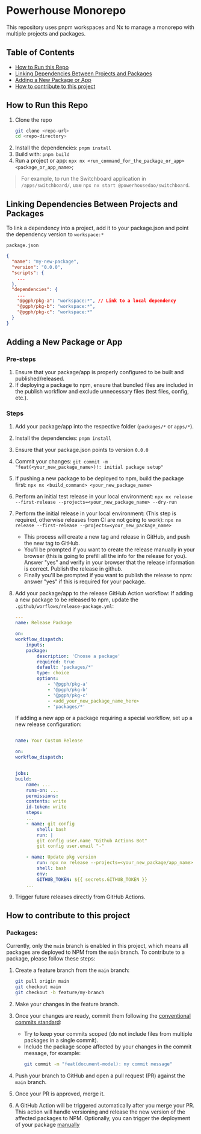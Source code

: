 # Powerhouse Monorepo

This repository uses pnpm workspaces and Nx to manage a monorepo with multiple projects and packages.

## Table of Contents

-   [How to Run this Repo](#clone-repo)
-   [Linking Dependencies Between Projects and Packages](#linking-deps)
-   [Adding a New Package or App](#add-new-package)
-   [How to contribute to this project](#how-to-contribute)

## How to Run this Repo <a id="clone-repo"></a>

1. Clone the repo
    ```bash
    git clone <repo-url>
    cd <repo-directory>
    ```
2. Install the dependencies: `pnpm install`
3. Build with: `pnpm build`
4. Run a project or app: `npx nx <run_command_for_the_package_or_app> <package_or_app_name>`;

> For example, to run the Switchboard application in `/apps/switchboard/`, use `npx nx start @powerhousedao/switchboard`.

## Linking Dependencies Between Projects and Packages <a id="linking-deps"></a>

To link a dependency into a project, add it to your package.json and point the dependency version to `workspace:*`

`package.json`

```json
{
  "name": "my-new-package",
  "version": "0.0.0",
  "scripts": {
    ...
  },
  "dependencies": {
    ...
    "@pgph/pkg-a": "workspace:*", // Link to a local dependency
    "@pgph/pkg-b": "workspace:*",
    "@pgph/pkg-c": "workspace:*"
  }
}

```

## Adding a New Package or App <a id="add-new-package"></a>

### Pre-steps

1. Ensure that your package/app is properly configured to be built and published/released.
2. If deploying a package to npm, ensure that bundled files are included in the publish workflow and exclude unnecessary files (test files, config, etc.).

### Steps

1. Add your package/app into the respective folder (`packages/*` or `apps/*`).
2. Install the dependencies: `pnpm install`
3. Ensure that your package.json points to version `0.0.0`
4. Commit your changes: `git commit -m "feat(<your_new_package_name>)!: initial package setup"`
5. If pushing a new package to be deployed to npm, build the package first: `npx nx <build_command> <your_new_package_name>`
6. Perform an initial test release in your local environment: `npx nx release --first-release --projects=<your_new_package_name> --dry-run`
7. Perform the initial release in your local environment: (This step is required, otherwise releases from CI are not going to work): `npx nx release --first-release --projects=<your_new_package_name>`
    - This process will create a new tag and release in GitHub, and push the new tag to GitHub.
    - You'll be prompted if you want to create the release manually in your browser (this is going to prefill all the info for the release for you). Answer "yes" and verify in your browser that the release information is correct. Publish the release in github.
    - Finally you'll be prompted if you want to publish the release to npm: answer "yes" if this is required for your package.
8. Add your package/app to the release GitHub Action workflow: If adding a new package to be released to npm, update the `.github/worflows/release-package.yml`:

    ```yml
    ---
    name: Release Package

    on:
    workflow_dispatch:
        inputs:
        package:
            description: 'Choose a package'
            required: true
            default: 'packages/*'
            type: choice
            options:
                - '@pgph/pkg-a'
                - '@pgph/pkg-b'
                - '@pgph/pkg-c'
                - <add_your_new_package_name_here>
                - 'packages/*'
    ```

    If adding a new app or a package requiring a special workflow, set up a new release configuration:

    ```yml

    name: Your Custom Release

    on:
    workflow_dispatch:


    jobs:
    build:
        name: ...
        runs-on: ...
        permissions:
        contents: write
        id-token: write
        steps:
        ...
        - name: git config
            shell: bash
            run: |
            git config user.name "Github Actions Bot"
            git config user.email "-"

        - name: Update pkg version
            run: npx nx release --projects=<your_new_package/app_name> --skip-publish
            shell: bash
            env:
            GITHUB_TOKEN: ${{ secrets.GITHUB_TOKEN }}
        ...

    ```

9. Trigger future releases directly from GitHub Actions.

## How to contribute to this project <a id="how-to-contribute"></a>

### Packages:

Currently, only the `main` branch is enabled in this project, which means all packages are deployed to NPM from the `main` branch. To contribute to a package, please follow these steps:

1. Create a feature branch from the `main` branch:

    ```bash
    git pull origin main
    git checkout main
    git checkout -b feature/my-branch
    ```

2. Make your changes in the feature branch.
3. Once your changes are ready, commit them following the [conventional commits standard](https://www.conventionalcommits.org/en/v1.0.0/):
    - Try to keep your commits scoped (do not include files from multiple packages in a single commit).
    - Include the package scope affected by your changes in the commit message, for example:
        ```bash
        git commit -m "feat(document-model): my commit message"
        ```
4. Push your branch to GitHub and open a pull request (PR) against the `main` branch.
5. Once your PR is approved, merge it.
6. A GitHub Action will be triggered automatically after you merge your PR. This action will handle versioning and release the new version of the affected packages to NPM. Optionally, you can trigger the deployment of your package [manually](https://github.com/powerhouse-inc/powerhouse/actions/workflows/release-package-manual.yml)
